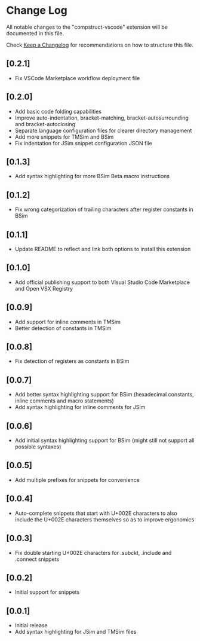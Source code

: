 # Change Log

All notable changes to the "compstruct-vscode" extension will be documented in this file.

Check [Keep a Changelog](http://keepachangelog.com/) for recommendations on how to structure this file.

## [0.2.1]

- Fix VSCode Marketplace workflow deployment file

## [0.2.0]

- Add basic code folding capabilities
- Improve auto-indentation, bracket-matching, bracket-autosurrounding and bracket-autoclosing
- Separate language configuration files for clearer directory management
- Add more snippets for TMSim and BSim
- Fix indentation for JSim snippet configuration JSON file

## [0.1.3]

- Add syntax highlighting for more BSim Beta macro instructions

## [0.1.2]

- Fix wrong categorization of trailing characters after register constants in BSim

## [0.1.1]

- Update README to reflect and link both options to install this extension

## [0.1.0]

- Add official publishing support to both Visual Studio Code Marketplace and Open VSX Registry

## [0.0.9]

- Add support for inline comments in TMSim
- Better detection of constants in TMSim

## [0.0.8]

- Fix detection of registers as constants in BSim

## [0.0.7]

- Add better syntax highlighting support for BSim (hexadecimal constants, inline comments and macro statements)
- Add syntax highlighting for inline comments for JSim

## [0.0.6]

- Add initial syntax highlighting support for BSim (might still not support all possible syntaxes)

## [0.0.5]

- Add multiple prefixes for snippets for convenience

## [0.0.4]

- Auto-complete snippets that start with U+002E characters to also include the U+002E characters themselves so as to improve ergonomics

## [0.0.3]

- Fix double starting U+002E characters for .subckt, .include and .connect snippets

## [0.0.2]

- Initial support for snippets

## [0.0.1]

- Initial release
- Add syntax highlighting for JSim and TMSim files
